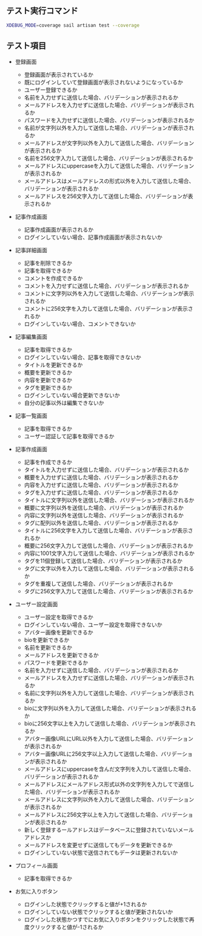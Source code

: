 ## テスト実行コマンド

```bash
XDEBUG_MODE=coverage sail artisan test --coverage
```

## テスト項目

- 登録画面
    - 登録画面が表示されているか
    - 既にログインしていて登録画面が表示されないようになっているか
    - ユーザー登録できるか
    - 名前を入力せずに送信した場合、バリデーションが表示されるか
    - メールアドレスを入力せずに送信した場合、バリデーションが表示されるか
    - パスワードを入力せずに送信した場合、バリデーションが表示されるか
    - 名前が文字列以外を入力して送信した場合、バリデーションが表示されるか
    - メールアドレスが文字列以外を入力して送信した場合、バリデーションが表示されるか
    - 名前を256文字入力して送信した場合、バリデーションが表示されるか
    - メールアドレスにuppercaseを入力して送信した場合、バリデーションが表示されるか
    - メールアドレスはメールアドレスの形式以外を入力して送信した場合、バリデーションが表示されるか
    - メールアドレスを256文字入力して送信した場合、バリデーションが表示されるか

- 記事作成画面
    - 記事作成画面が表示されるか
    - ログインしていない場合、記事作成画面が表示されないか

- 記事詳細画面
    - 記事を削除できるか
    - 記事を取得できるか
    - コメントを作成できるか
    - コメントを入力せずに送信した場合、バリデーションが表示されるか
    - コメントに文字列以外を入力して送信した場合、バリデーションが表示されるか
    - コメントに256文字を入力して送信した場合、バリデーションが表示されるか
    - ログインしていない場合、コメントできないか

- 記事編集画面
    - 記事を取得できるか
    - ログインしていない場合、記事を取得できないか
    - タイトルを更新できるか
    - 概要を更新できるか
    - 内容を更新できるか
    - タグを更新できるか
    - ログインしていない場合更新できないか
    - 自分の記事以外は編集できないか

- 記事一覧画面
    - 記事を取得できるか
    - ユーザー認証して記事を取得できるか

- 記事作成画面
    - 記事を作成できるか
    - タイトルを入力せずに送信した場合、バリデーションが表示されるか
    - 概要を入力せずに送信した場合、バリデーションが表示されるか
    - 内容を入力せずに送信した場合、バリデーションが表示されるか
    - タグを入力せずに送信した場合、バリデーションが表示されるか
    - タイトルに文字列以外を送信した場合、バリデーションが表示されるか
    - 概要に文字列以外を送信した場合、バリデーションが表示されるか
    - 内容に文字列以外を送信した場合、バリデーションが表示されるか
    - タグに配列以外を送信した場合、バリデーションが表示されるか
    - タイトルに256文字を入力して送信した場合、バリデーションが表示されるか
    - 概要に256文字入力して送信した場合、バリデーションが表示されるか
    - 内容に1001文字入力して送信した場合、バリデーションが表示されるか
    - タグを11個登録して送信した場合、バリデーションが表示されるか
    - タグに文字以外を入力して送信した場合、バリデーションが表示されるか
    - タグを重複して送信した場合、バリデーションが表示されるか
    - タグに256文字入力して送信した場合、バリデーションが表示されるか

- ユーザー設定画面
    - ユーザー設定を取得できるか
    - ログインしていない場合、ユーザー設定を取得できないか
    - アバター画像を更新できるか
    - bioを更新できるか
    - 名前を更新できるか
    - メールアドレスを更新できるか
    - パスワードを更新できるか
    - 名前を入力せずに送信した場合、バリデーションが表示されるか
    - メールアドレスを入力せずに送信した場合、バリデーションが表示されるか
    - 名前に文字列以外を入力して送信した場合、バリデーションが表示されるか
    - bioに文字列以外を入力して送信した場合、バリデーションが表示されるか
    - bioに256文字以上を入力して送信した場合、バリデーションが表示されるか
    - アバター画像URLにURL以外を入力して送信した場合、バリデーションが表示されるか
    - アバター画像URLに256文字以上入力して送信した場合、バリデーションが表示されるか
    - メールアドレスにuppercaseを含んだ文字列を入力して送信した場合、バリデーションが表示されるか
    - メールアドレスにメールアドレス形式以外の文字列を入力してで送信した場合、バリデーションが表示されるか
    - メールアドレスに文字列以外を入力して送信した場合、バリデーションが表示されるか
    - メールアドレスに256文字以上を入力して送信した場合、バリデーションが表示されるか
    - 新しく登録するールアドレスはデータベースに登録されていないメールアドレスか
    - メールアドレスを変更せずに送信してもデータを更新できるか
    - ログインしていない状態で送信されてもデータは更新されないか


- プロフィール画面
    - 記事を取得できるか

- お気に入りボタン
    - ログインした状態でクリックすると値が+1されるか
    - ログインしていない状態でクリックすると値が更新されないか
    - ログインした状態かつすでにお気に入りボタンをクリックした状態で再度クリックすると値が-1されるか

